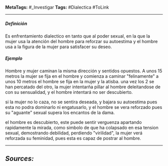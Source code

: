 **MetaTags:** #_Investigar
**Tags:** #Dialectica  #ToLink 
- - -
##### Definición
Es enfrentamiento dialectico en tanto que al poder sexual, en la que la mujer usa la atención del hombre para reforzar su autoestima y el hombre usa a la figura de la mujer para satisfacer su deseo.

##### Ejemplo
Hombre y mujer caminan la misma dirección y sentidos opuestos.
A unos 15 metros la mujer se fija en el hombre y comienza a caminar "felinamente"
a unos 10 metros el hombre se fija en la mujer y la atisba.
una vez los 2 se han percatado del otro, la mujer intentarña pillar al hombre deleitandose de con su sensualidad, y el hombre intentará no ser descubierto.

si la mujer no lo caza, no se sentira deseada, y bajara su autoestima pues esta no podra dominarlo ni engatusarlo, y el hombre se vera reforzado pues su "aguante" sexual supera los encantos de la dama.

el hombre es descubierto, este puede sentir verguenza apartando rapidamente la mirada, como simbolo de que ha colapsado en esa tension sexual, demostrando debilidad, perdiendo "virilidad", la mujer verá reforzada su feminidad, pues esta es capaz de postrar al hombre.
- - - 
## ***Sources:***